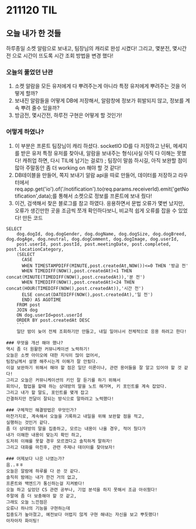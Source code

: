 # 211120 TIL

## 오늘 내가 한 것들
하루종일 소켓 알람으로 보내고, 팀장님의 캐리로 완성 시켰다!
그리고, 몇분전, 몇시간전 으로 시간이 뜨도록 시간 조회 방법을 변경 했다!

### 오늘의 풀었던 난관
1. 소켓 알람을 모든 유저에게 다 뿌려주는게 아니라 특정 유저에게 뿌려주는 것을 어떻게 할까?
2. 보내진 알람들을 어떻게 DB에 저장해서, 알람창에 정보가 휘발되지 않고, 정보를 계속 뿌려 줄수 있을까?
3. 방금전, 몇시간전, 하루전 구현은 어떻게 할 것인가! 

### 어떻게 하였나?
1. 이 부분은 프론트 팀장님이 캐리 하셨다. socketIO ID를 다 저장하고 난뒤, 메세지를 받은 유저 특정 유저를 찾아내, 알람을 보내주는 형식(사실 아직 다 이해는 못했다! 캐취업 하면, 다시 TIL에 남기는 걸로!) ; 팀장이 말씀 하시길, 아직 보완할 점이 많아 주말동안 좀 더 working on 해야 할 것 같다!
2. DB테이블을 만들어, 쪽지 보내기 알람 api을 따로 만들어, 데이터를 저장하고 
라우터에서  req.app.get('io').of('/notification').to(req.params.receiverId).emit('getNotification',data);를 통해서 소켓으로 정보를 프론트에 보내 줬다!
3. 이건, 검색해서 찾은 블로그를 참고 하였다.
응용하면서 문법 오류가 몇번 났지만, 오류가 생긴만한 곳을 조금씩 쪼개 확인하다보니,
비교적 쉽게 오류를 잡을 수 있었다! 
만든 코드 
```
SELECT
    dog.dogId, dog.dogGender, dog.dogName, dog.dogSize, dog.dogBreed, dog.dogAge, dog.neutral, dog.dogComment, dog.dogImage, dog.userId,
    post.userId, post.postId, post.meetingDate, post.completed, post.locationCategory,
    (SELECT
      CASE
      WHEN TIMESTAMPDIFF(MINUTE,post.createdAt,NOW())<=0 THEN '방금 전'
      WHEN TIMEDIFF(NOW(),post.createdAt)<1 THEN concat(MINUTE(TIMEDIFF(NOW(),post.createdAt)),'분 전')
      WHEN TIMEDIFF(NOW(),post.createdAt)<24 THEN concat(HOUR(TIMEDIFF(NOW(),post.createdAt)),'시간 전')
      ELSE concat(DATEDIFF(NOW(),post.createdAt),'일 전')
      END) AS AGOTIME
    FROM post
    JOIN dog
    ON dog.userId=post.userId 
    ORDER BY post.createdAt DESC
    ```
    일단 밤이 늦어 전체 조회하기만 만들고, 내일 일어나서 전체적으로 응용 하려고 한다!

### 무엇을 개선 해야 했나?
역시 좀 더 원활한 커뮤니케이션 노력하기!
오늘은 소켓 아이오에 대한 지식이 많이 없어서, 
팀장님께서 설명 해주시는게 이해가 잘 안됬다.
이걸 보완하기 위해서 해야 할 점은 일단 이론이나, 관련 용어들을 잘 알고 있어야 할 것 같다!
그리고 오늘은 커뮤니케이션의 키인 잘 듣기를 하기 위해서
회의나, 협업을 할때 하는 상대방의 말을 노트 해가며, 키 포인트를 계속 잡았다.
그리고 내가 할 말도, 포인트를 몇개 잡고
간결하지만 전달이 잘되는 방식으로 말하려고 노력했다!

### 구체적인 해결방법은 무엇인가?
마찬가지로, 계속해서 오늘을 기록하고 내일을 위해 보완할 점을 적고,
실행하는 것인거 같다.
좀 더 상대방의 말을 집중하고, 모르는 내용이 나올 경우, 적어 뒀다가
내가 이해한 내용이 맞는지 확인 하고,
도저히 이해를 못할 경우 모르겠다고 솔직하게 말하자!
그리고 대화를 마친후, 관련 주제나 데이터를 찾아보자!

### 어제보다 나은 나였는가?
음..ㅎㅎ
오늘은 알람에 하루를 다 쓴 것 같다.
솔직히 밤에는 내가 한건 거의 없고,
프론트와 백엔드가 통신하는걸 지켜봤다!
오늘 하고 싶었던 CS 관련 공부나, 기업 분석을 하지 못해서 조금 아쉬웠다!
주말에 좀 더 보충해야 할 것 같고,
그래도 오늘 느낀점은
오류나 하나의 기능을 구현하는데
집중도가 높아졌고, 예전보다 어렵지 않게 구현 해내는 자신을 보고 뿌듯했다!
아자아자 화이팅!